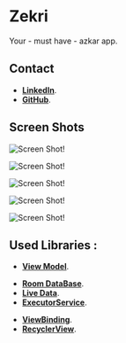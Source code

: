 # Zekri
Your - must have - azkar app.

## Contact
- **[LinkedIn](https://www.linkedin.com/in/hassanwasfy7/)**.
- **[GitHub](https://github.com/hassanwasfy)**.

## Screen Shots
![Screen Shot!](https://github.com/hassanwasfy/Zekri/blob/main/app/src/main/res/screen_shots/Screenshot_01.png "SCofApp")

![Screen Shot!](https://github.com/hassanwasfy/Zekri/blob/main/app/src/main/res/screen_shots/Screenshot_02.png "SCofApp")

![Screen Shot!](https://github.com/hassanwasfy/Zekri/blob/main/app/src/main/res/screen_shots/Screenshot_03.png "SCofApp")

![Screen Shot!](https://github.com/hassanwasfy/Zekri/blob/main/app/src/main/res/screen_shots/Screenshot_04.png "SCofApp")

![Screen Shot!](https://github.com/hassanwasfy/Zekri/blob/main/app/src/main/res/screen_shots/Screenshot_05.png "SCofApp")

## Used Libraries : 


- **[View Model](https://developer.android.com/codelabs/basic-android-kotlin-training-livedata#0)**.


* **[Room DataBase](https://developer.android.com/codelabs/android-room-with-a-view#0)**.
* **[Live Data](https://developer.android.com/codelabs/basic-android-kotlin-training-livedata#0)**.
* **[ExecutorService](https://developer.android.com/reference/java/util/concurrent/ExecutorService)**.


- **[ViewBinding](https://developer.android.com/topic/libraries/view-binding)**.
- **[RecyclerView](https://developer.android.com/reference/androidx/recyclerview/widget/RecyclerView.Adapter)**.

